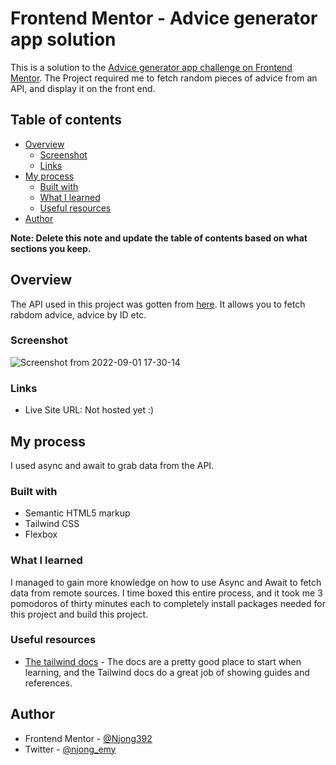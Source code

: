 # Frontend Mentor - Advice generator app solution

This is a solution to the [Advice generator app challenge on Frontend Mentor](https://www.frontendmentor.io/challenges/advice-generator-app-QdUG-13db). The Project required me to fetch random pieces of advice from an API, and display it on the front end.
## Table of contents

- [Overview](#overview)
  - [Screenshot](#screenshot)
  - [Links](#links)
- [My process](#my-process)
  - [Built with](#built-with)
  - [What I learned](#what-i-learned)
  - [Useful resources](#useful-resources)
- [Author](#author)

**Note: Delete this note and update the table of contents based on what sections you keep.**

## Overview
The API used in this project was gotten from [here](https://api.adviceslip.com/). It allows you to fetch rabdom advice, advice by ID etc.

### Screenshot
![Screenshot from 2022-09-01 17-30-14](https://user-images.githubusercontent.com/81039882/187974545-61bc0959-247d-4b07-9d1f-f449ef95dc6f.png)




### Links

- Live Site URL: Not hosted yet :)

## My process
I used async and await to grab data from the API. 

### Built with

- Semantic HTML5 markup
- Tailwind CSS
- Flexbox

### What I learned
I managed to gain more knowledge on how to use Async and Await to fetch data from remote sources. I time boxed this entire process, and it took me 3 pomodoros of thirty minutes each to completely install packages needed for this project and build this project.

### Useful resources

- [The tailwind docs](www.tailwindcss.com) - The docs are a pretty good place to start when learning, and the Tailwind docs do a great job of showing guides and references.

## Author
- Frontend Mentor - [@Njong392](https://www.frontendmentor.io/profile/Njong392)
- Twitter - [@njong_emy](https://www.twitter.com/njong_emy)
